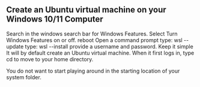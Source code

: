 ## Create an Ubuntu virtual machine on your Windows 10/11 Computer

Search in the windows search bar for Windows Features. Select Turn Windows Features on or off.
reboot
Open a command prompt 
type: wsl --update
type: wsl --install
provide a username and password. Keep it simple
It will by default create an Ubuntu virtual machine. When it first logs in, type cd to move to your home directory.

You do not want to start playing around in the starting location of your system folder.

